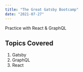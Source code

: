 ```yaml
---
title: "The Great Gatsby Bootcamp"
date: "2021-07-27"
---
```


Practice with React & GraphQL

## Topics Covered

1. Gatsby
2. GraphQL
3. React